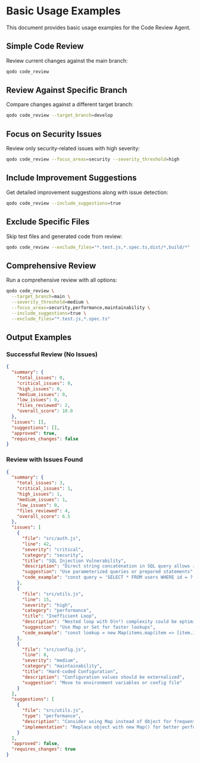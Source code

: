 # Basic Usage Examples

This document provides basic usage examples for the Code Review Agent.

## Simple Code Review

Review current changes against the main branch:

```bash
qodo code_review
```

## Review Against Specific Branch

Compare changes against a different target branch:

```bash
qodo code_review --target_branch=develop
```

## Focus on Security Issues

Review only security-related issues with high severity:

```bash
qodo code_review --focus_areas=security --severity_threshold=high
```

## Include Improvement Suggestions

Get detailed improvement suggestions along with issue detection:

```bash
qodo code_review --include_suggestions=true
```

## Exclude Specific Files

Skip test files and generated code from review:

```bash
qodo code_review --exclude_files="*.test.js,*.spec.ts,dist/*,build/*"
```

## Comprehensive Review

Run a comprehensive review with all options:

```bash
qodo code_review \
  --target_branch=main \
  --severity_threshold=medium \
  --focus_areas=security,performance,maintainability \
  --include_suggestions=true \
  --exclude_files="*.test.js,*.spec.ts"
```

## Output Examples

### Successful Review (No Issues)

```json
{
  "summary": {
    "total_issues": 0,
    "critical_issues": 0,
    "high_issues": 0,
    "medium_issues": 0,
    "low_issues": 0,
    "files_reviewed": 2,
    "overall_score": 10.0
  },
  "issues": [],
  "suggestions": [],
  "approved": true,
  "requires_changes": false
}
```

### Review with Issues Found

```json
{
  "summary": {
    "total_issues": 3,
    "critical_issues": 1,
    "high_issues": 1,
    "medium_issues": 1,
    "low_issues": 0,
    "files_reviewed": 4,
    "overall_score": 6.5
  },
  "issues": [
    {
      "file": "src/auth.js",
      "line": 42,
      "severity": "critical",
      "category": "security",
      "title": "SQL Injection Vulnerability",
      "description": "Direct string concatenation in SQL query allows injection attacks",
      "suggestion": "Use parameterized queries or prepared statements",
      "code_example": "const query = 'SELECT * FROM users WHERE id = ?'; db.query(query, [userId]);"
    },
    {
      "file": "src/utils.js",
      "line": 15,
      "severity": "high",
      "category": "performance",
      "title": "Inefficient Loop",
      "description": "Nested loop with O(n²) complexity could be optimized",
      "suggestion": "Use Map or Set for faster lookups",
      "code_example": "const lookup = new Map(items.map(item => [item.id, item]));"
    },
    {
      "file": "src/config.js",
      "line": 8,
      "severity": "medium",
      "category": "maintainability",
      "title": "Hard-coded Configuration",
      "description": "Configuration values should be externalized",
      "suggestion": "Move to environment variables or config file"
    }
  ],
  "suggestions": [
    {
      "file": "src/utils.js",
      "type": "performance",
      "description": "Consider using Map instead of Object for frequent lookups",
      "implementation": "Replace object with new Map() for better performance"
    }
  ],
  "approved": false,
  "requires_changes": true
}
```
